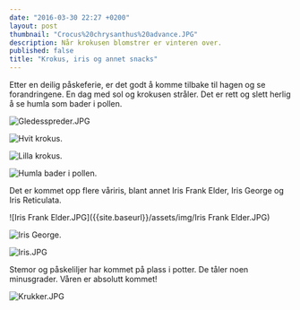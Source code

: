 ```yaml
---
date: "2016-03-30 22:27 +0200"
layout: post
thumbnail: "Crocus%20chrysanthus%20advance.JPG"
description: Når krokusen blomstrer er vinteren over.
published: false
title: "Krokus, iris og annet snacks"
---
```





Etter en deilig påskeferie, er det godt å komme tilbake til hagen og se forandringene.
En dag med sol og krokusen stråler. Det er rett og slett herlig å se humla som bader i pollen.

![Gledesspreder.JPG]({{site.baseurl}}/assets/img/Gledesspreder.JPG)

![Hvit krokus.]({{site.baseurl}}/assets/img/Hvite%20krokus.JPG)

<!--more-->

![Lilla krokus.]({{site.baseurl}}/assets/img/Krokus%20best%20mange%20sammen%20.JPG)

![Humla bader i pollen.]({{site.baseurl}}/assets/img/Humla%20bader%20i%20pollen.JPG)

Det er kommet opp flere våriris, blant annet Iris Frank Elder, Iris George og  Iris Reticulata.

![Iris Frank Elder.JPG]({{site.baseurl}}/assets/img/Iris Frank Elder.JPG)

![Iris George.]({{site.baseurl}}/assets/img/Iris%20George.JPG)

![Iris.JPG]({{site.baseurl}}/assets/img/Iris.JPG)

Stemor og påskeliljer har kommet på plass i potter. De tåler noen minusgrader. 
Våren er absolutt kommet!

![Krukker.JPG]({{site.baseurl}}/assets/img/Krukker.JPG)
